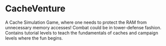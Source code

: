 # CacheVenture
A Cache Simulation Game, where one needs to protect the RAM from unnecessary memory accesses! Combat could be in tower-defense fashion. Contains tutorial levels to teach the fundamentals of caches and campaign levels where the fun begins.
